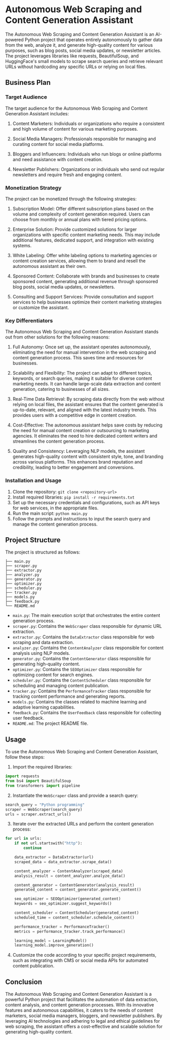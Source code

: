 # Autonomous Web Scraping and Content Generation Assistant

The Autonomous Web Scraping and Content Generation Assistant is an AI-powered Python project that operates entirely autonomously to gather data from the web, analyze it, and generate high-quality content for various purposes, such as blog posts, social media updates, or newsletter articles. The project leverages libraries like requests, BeautifulSoup, and HuggingFace's small models to scrape search queries and retrieve relevant URLs without hardcoding any specific URLs or relying on local files.

## Business Plan

### Target Audience

The target audience for the Autonomous Web Scraping and Content Generation Assistant includes:

1. Content Marketers: Individuals or organizations who require a consistent and high volume of content for various marketing purposes.

2. Social Media Managers: Professionals responsible for managing and curating content for social media platforms.

3. Bloggers and Influencers: Individuals who run blogs or online platforms and need assistance with content creation.

4. Newsletter Publishers: Organizations or individuals who send out regular newsletters and require fresh and engaging content.

### Monetization Strategy

The project can be monetized through the following strategies:

1. Subscription Model: Offer different subscription plans based on the volume and complexity of content generation required. Users can choose from monthly or annual plans with tiered pricing options.

2. Enterprise Solution: Provide customized solutions for larger organizations with specific content marketing needs. This may include additional features, dedicated support, and integration with existing systems.

3. White Labeling: Offer white labeling options to marketing agencies or content creation services, allowing them to brand and resell the autonomous assistant as their own.

4. Sponsored Content: Collaborate with brands and businesses to create sponsored content, generating additional revenue through sponsored blog posts, social media updates, or newsletters.

5. Consulting and Support Services: Provide consultation and support services to help businesses optimize their content marketing strategies or customize the assistant.

### Key Differentiators

The Autonomous Web Scraping and Content Generation Assistant stands out from other solutions for the following reasons:

1. Full Autonomy: Once set up, the assistant operates autonomously, eliminating the need for manual intervention in the web scraping and content generation process. This saves time and resources for businesses.

2. Scalability and Flexibility: The project can adapt to different topics, keywords, or search queries, making it suitable for diverse content marketing needs. It can handle large-scale data extraction and content generation, catering to businesses of all sizes.

3. Real-Time Data Retrieval: By scraping data directly from the web without relying on local files, the assistant ensures that the content generated is up-to-date, relevant, and aligned with the latest industry trends. This provides users with a competitive edge in content creation.

4. Cost-Effective: The autonomous assistant helps save costs by reducing the need for manual content creation or outsourcing to marketing agencies. It eliminates the need to hire dedicated content writers and streamlines the content generation process.

5. Quality and Consistency: Leveraging NLP models, the assistant generates high-quality content with consistent style, tone, and branding across various platforms. This enhances brand reputation and credibility, leading to better engagement and conversions.

### Installation and Usage

1. Clone the repository: `git clone <repository-url>`
2. Install required libraries: `pip install -r requirements.txt`
3. Set up the necessary credentials and configurations, such as API keys for web services, in the appropriate files.
4. Run the main script: `python main.py`
5. Follow the prompts and instructions to input the search query and manage the content generation process.

## Project Structure

The project is structured as follows:

```
├── main.py
├── scraper.py
├── extractor.py
├── analyzer.py
├── generator.py
├── optimizer.py
├── scheduler.py
├── tracker.py
├── models.py
├── feedback.py
└── README.md
```

- `main.py`: The main execution script that orchestrates the entire content generation process.
- `scraper.py`: Contains the `WebScraper` class responsible for dynamic URL extraction.
- `extractor.py`: Contains the `DataExtractor` class responsible for web scraping and data extraction.
- `analyzer.py`: Contains the `ContentAnalyzer` class responsible for content analysis using NLP models.
- `generator.py`: Contains the `ContentGenerator` class responsible for generating high-quality content.
- `optimizer.py`: Contains the `SEOOptimizer` class responsible for optimizing content for search engines.
- `scheduler.py`: Contains the `ContentScheduler` class responsible for scheduling and managing content publication.
- `tracker.py`: Contains the `PerformanceTracker` class responsible for tracking content performance and generating reports.
- `models.py`: Contains the classes related to machine learning and adaptive learning capabilities.
- `feedback.py`: Contains the `UserFeedback` class responsible for collecting user feedback.
- `README.md`: The project README file.

## Usage

To use the Autonomous Web Scraping and Content Generation Assistant, follow these steps:

1. Import the required libraries:

```python
import requests
from bs4 import BeautifulSoup
from transformers import pipeline
```

2. Instantiate the `WebScraper` class and provide a search query:

```python
search_query = "Python programming"
scraper = WebScraper(search_query)
urls = scraper.extract_urls()
```

3. Iterate over the extracted URLs and perform the content generation process:

```python
for url in urls:
    if not url.startswith("http"):
        continue

    data_extractor = DataExtractor(url)
    scraped_data = data_extractor.scrape_data()

    content_analyzer = ContentAnalyzer(scraped_data)
    analysis_result = content_analyzer.analyze_data()

    content_generator = ContentGenerator(analysis_result)
    generated_content = content_generator.generate_content()

    seo_optimizer = SEOOptimizer(generated_content)
    keywords = seo_optimizer.suggest_keywords()

    content_scheduler = ContentScheduler(generated_content)
    scheduled_time = content_scheduler.schedule_content()

    performance_tracker = PerformanceTracker()
    metrics = performance_tracker.track_performance()

    learning_model = LearningModel()
    learning_model.improve_generation()
```

4. Customize the code according to your specific project requirements, such as integrating with CMS or social media APIs for automated content publication.

## Conclusion

The Autonomous Web Scraping and Content Generation Assistant is a powerful Python project that facilitates the automation of data extraction, content analysis, and content generation processes. With its innovative features and autonomous capabilities, it caters to the needs of content marketers, social media managers, bloggers, and newsletter publishers. By leveraging AI technologies and adhering to legal and ethical guidelines for web scraping, the assistant offers a cost-effective and scalable solution for generating high-quality content.